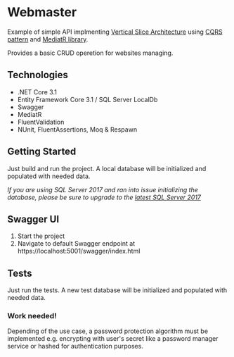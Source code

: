 Webmaster
=========
Example of simple API implmenting [Vertical Slice Architecture](https://jimmybogard.com/vertical-slice-architecture/) using [CQRS pattern](https://docs.microsoft.com/en-us/azure/architecture/patterns/cqrs) and [MediatR library](https://github.com/jbogard/MediatR).

Provides a basic CRUD operetion for websites managing.

## Technologies
- .NET Core 3.1
- Entity Framework Core 3.1 / SQL Server LocalDb
- Swagger
- MediatR
- FluentValidation
- NUnit, FluentAssertions, Moq & Respawn

## Getting Started
Just build and run the project. A local database will be initialized and populated with needed data.

*If you are using SQL Server 2017 and ran into issue initializing the database, please be sure to upgrade to the [latest SQL Server 2017](https://www.microsoft.com/en-us/download/details.aspx?id=56128)*

## Swagger UI
1. Start the project
2. Navigate to default Swagger endpoint at https://localhost:5001/swagger/index.html

## Tests
Just run the tests. A new test database will be initialized and populated with needed data.

### Work needed!
Depending of the use case, a password protection algorithm must be implemented e.g. encrypting with user's secret like a password manager service or hashed for authentication purposes.
